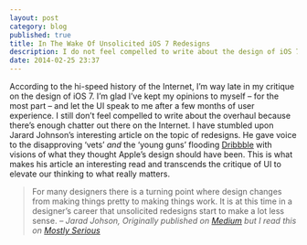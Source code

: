 ```yaml
---
layout: post
category: blog
published: true
title: In The Wake Of Unsolicited iOS 7 Redesigns
description: I do not feel compelled to write about the design of iOS 7 but I have stumbled upon an article by Jarad Johnson worth sharing.
date: 2014-02-25 23:37
---
```

According to the hi-speed history of the Internet, I’m way late in my critique on the design of iOS 7. I’m glad I’ve kept my opinions to myself – for the most part – and let the UI speak to me after a few months of user experience. I still don’t feel compelled to write about the overhaul because there’s enough chatter out there on the Internet. I have stumbled upon Jarard Johnson’s interesting article on the topic of redesigns. He gave voice to the disapproving ‘vets’ _and_ the ‘young guns’ flooding [Dribbble](http://dribbble.com/search?q=ios7+redesign) with visions of what they thought Apple’s design should have been. This is what makes his article an interesting read and transcends the critique of UI to elevate our thinking to what really matters.

> For many designers there is a turning point where design changes from making things pretty to making things work. It is at this time in a designer’s career that unsolicited redesigns start to make a lot less sense.
– _Jarad Johson, Originally published on [Medium](https://medium.com/i-m-h-o/8e8a40407c12) but I read this on [Mostly Serious](http://wearemostlyserious.tumblr.com/post/70407347317/the-two-corners-of-unsolicited-redesigns)_